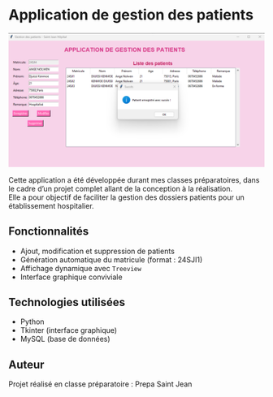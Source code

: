 # Application de gestion des patients

![Aperçu de l'application](Illustration.png)

Cette application a été développée durant mes classes préparatoires, dans le cadre d’un projet complet allant de la conception à la réalisation.  
Elle a pour objectif de faciliter la gestion des dossiers patients pour un établissement hospitalier.

## Fonctionnalités

- Ajout, modification et suppression de patients
- Génération automatique du matricule (format : 24SJI1)
- Affichage dynamique avec `Treeview`
- Interface graphique conviviale 

## Technologies utilisées

- Python
- Tkinter (interface graphique)
- MySQL (base de données)

## Auteur

Projet réalisé en classe préparatoire : Prepa Saint Jean
